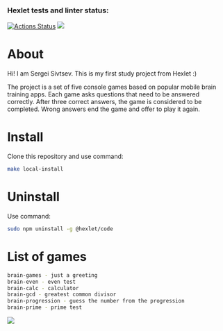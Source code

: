 ### Hexlet tests and linter status:
[![Actions Status](https://github.com/sergykt/js-starter-project-44/workflows/hexlet-check/badge.svg)](https://github.com/sergykt/js-starter-project-44/actions)
<a href="https://codeclimate.com/github/sergykt/js-starter-project-44/maintainability"><img src="https://api.codeclimate.com/v1/badges/b1e721800bffa80e6271/maintainability" /></a>

# About

Hi! I am Sergei Sivtsev. This is my first study project from Hexlet :)

The project is a set of five console games based on popular mobile brain training apps. Each game asks questions that need to be answered correctly. After three correct answers, the game is considered to be completed. Wrong answers end the game and offer to play it again.

# Install

Clone this repository and use command:
```bash
make local-install
```

# Uninstall

Use command:

```bash
sudo npm uninstall -g @hexlet/code
```

# List of games

```bash
brain-games - just a greeting
brain-even - even test
brain-calc - calculator
brain-gcd - greatest common divisor
brain-progression - guess the number from the progression
brain-prime - prime test
```

<a href="https://asciinema.org/a/540926" target="_blank"><img src="https://asciinema.org/a/540926.svg" /></a>
